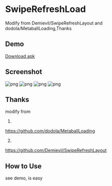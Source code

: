 # SwipeRefreshLoad
Modify from Demievil/SwipeRefreshLayout  and  dodola/MetaballLoading,Thanks



## Demo ##
[Download apk](/demo.apk)

## Screenshot ##
![png](/1.png)
![png](/2.png)
![png](/3.png)
![png](/4.png)


## Thanks ##

modify from

1.
https://github.com/dodola/MetaballLoading

2.
https://github.com/Demievil/SwipeRefreshLayout


## How to Use ##

see demo, is easy
